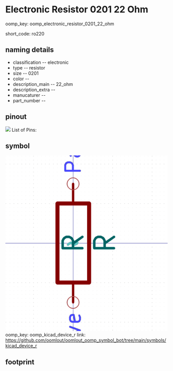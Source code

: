 # Electronic Resistor 0201 22 Ohm
oomp_key: oomp_electronic_resistor_0201_22_ohm  

short_code: ro220
## naming details
* classification -- electronic
* type -- resistor
* size -- 0201
* color -- 
* description_main -- 22_ohm
* description_extra -- 
* manucaturer -- 
* part_number -- 
## pinout
![](working_pinout_600.png)
List of Pins:

## symbol

![](symbol/0/working/working_600.png)  
oomp_key: oomp_kicad_device_r
link: https://github.com/oomlout/oomlout_oomp_symbol_bot/tree/main/symbols/kicad_device_r


## footprint
